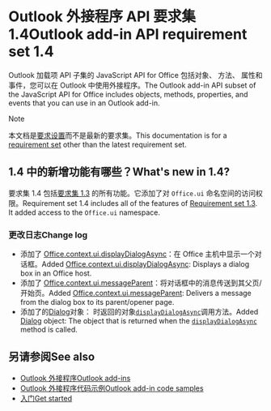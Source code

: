 # <a name="outlook-add-in-api-requirement-set-14"></a><span data-ttu-id="21b1f-101">Outlook 外接程序 API 要求集 1.4</span><span class="sxs-lookup"><span data-stu-id="21b1f-101">Outlook add-in API requirement set 1.4</span></span>

<span data-ttu-id="21b1f-102">Outlook 加载项 API 子集的 JavaScript API for Office 包括对象、 方法、 属性和事件，您可以在 Outlook 中使用外接程序。</span><span class="sxs-lookup"><span data-stu-id="21b1f-102">The Outlook add-in API subset of the JavaScript API for Office includes objects, methods, properties, and events that you can use in an Outlook add-in.</span></span>

> [!NOTE]
> <span data-ttu-id="21b1f-103">本文档是[要求设置](/javascript/office/requirement-sets/outlook-api-requirement-sets)而不是最新的要求集。</span><span class="sxs-lookup"><span data-stu-id="21b1f-103">This documentation is for a [requirement set](/javascript/office/requirement-sets/outlook-api-requirement-sets) other than the latest requirement set.</span></span>

## <a name="whats-new-in-14"></a><span data-ttu-id="21b1f-104">1.4 中的新增功能有哪些？</span><span class="sxs-lookup"><span data-stu-id="21b1f-104">What's new in 1.4?</span></span>

<span data-ttu-id="21b1f-p101">要求集 1.4 包括[要求集 1.3](../requirement-set-1.3/outlook-requirement-set-1.3.md) 的所有功能。它添加了对 `Office.ui` 命名空间的访问权限。</span><span class="sxs-lookup"><span data-stu-id="21b1f-p101">Requirement set 1.4 includes all of the features of [Requirement set 1.3](../requirement-set-1.3/outlook-requirement-set-1.3.md). It added access to the `Office.ui` namespace.</span></span>

### <a name="change-log"></a><span data-ttu-id="21b1f-107">更改日志</span><span class="sxs-lookup"><span data-stu-id="21b1f-107">Change log</span></span>

- <span data-ttu-id="21b1f-108">添加了 [Office.context.ui.displayDialogAsync](/javascript/api/office/office.ui#displaydialogasync-startaddress--options--callback-)：在 Office 主机中显示一个对话框。</span><span class="sxs-lookup"><span data-stu-id="21b1f-108">Added [Office.context.ui.displayDialogAsync](/javascript/api/office/office.ui#displaydialogasync-startaddress--options--callback-): Displays a dialog box in an Office host.</span></span>
- <span data-ttu-id="21b1f-109">添加了 [Office.context.ui.messageParent](/javascript/api/office/office.ui#messageparent-messageobject-)：将对话框中的消息传送到其父页/开始页。</span><span class="sxs-lookup"><span data-stu-id="21b1f-109">Added [Office.context.ui.messageParent](/javascript/api/office/office.ui#messageparent-messageobject-): Delivers a message from the dialog box to its parent/opener page.</span></span>
- <span data-ttu-id="21b1f-110">添加了的[Dialog](/javascript/api/office/office.dialog)对象： 时返回的对象[`displayDialogAsync`](/javascript/api/office/office.ui#displaydialogasync-startaddress--options--callback-)调用方法。</span><span class="sxs-lookup"><span data-stu-id="21b1f-110">Added [Dialog](/javascript/api/office/office.dialog) object: The object that is returned when the [`displayDialogAsync`](/javascript/api/office/office.ui#displaydialogasync-startaddress--options--callback-) method is called.</span></span>

## <a name="see-also"></a><span data-ttu-id="21b1f-111">另请参阅</span><span class="sxs-lookup"><span data-stu-id="21b1f-111">See also</span></span>

- [<span data-ttu-id="21b1f-112">Outlook 外接程序</span><span class="sxs-lookup"><span data-stu-id="21b1f-112">Outlook add-ins</span></span>](https://docs.microsoft.com/outlook/add-ins/)
- [<span data-ttu-id="21b1f-113">Outlook 外接程序代码示例</span><span class="sxs-lookup"><span data-stu-id="21b1f-113">Outlook add-in code samples</span></span>](https://developer.microsoft.com/outlook/gallery/?filterBy=Outlook,Samples,Add-ins)
- [<span data-ttu-id="21b1f-114">入门</span><span class="sxs-lookup"><span data-stu-id="21b1f-114">Get started</span></span>](https://docs.microsoft.com/outlook/add-ins/quick-start)